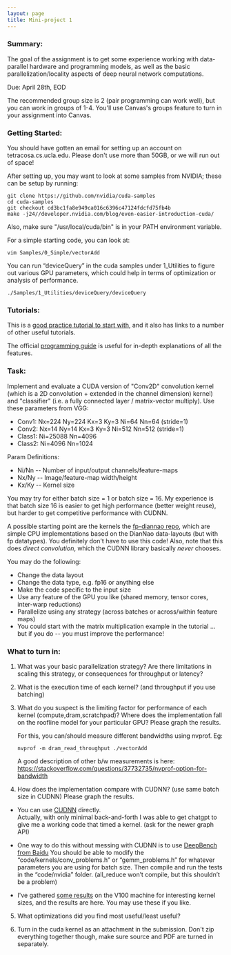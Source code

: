 ```yaml
---
layout: page
title: Mini-project 1
---
```


### Summary: 

The goal of the assignment is to get some experience working with data-parallel
hardware and programming models, as well as the basic parallelization/locality
aspects of deep neural network computations.   

Due: April 28th, EOD

The recommended group size is 2 (pair programming can work well), but you can work in groups of 1-4. You'll use Canvas's groups feature to turn in your assignment into Canvas.  

### Getting Started:

You should have gotten an email for setting up an account
on tetracosa.cs.ucla.edu. Please don't use more than 50GB, or we will run out of space! 

After setting up, you may want to look at some samples from NVIDIA; these can be setup by running:

```
git clone https://github.com/nvidia/cuda-samples
cd cuda-samples
git checkout cd3bc1fa8e949ca016c6396c47124fdcfd75fb4b
make -j24//developer.nvidia.com/blog/even-easier-introduction-cuda/
```

Also, make sure "/usr/local/cuda/bin" is in your PATH environment variable.

For a simple starting code, you can look at:

```
vim Samples/0_Simple/vectorAdd
```

You can run “deviceQuery” in the cuda samples under 1_Utilities to figure out various GPU parameters, which could help in terms of optimization or analysis of performance.

```
./Samples/1_Utilities/deviceQuery/deviceQuery
```

### Tutorials:

This is a [good practice tutorial to start
with](https://developer.nvidia.com/blog/even-easier-introduction-cuda/), and it
also has links to a number of other useful tutorials.

The official [programming guide](https://docs.nvidia.com/cuda/cuda-c-programming-guide/index.html) 
is useful for in-depth explanations of all the features.

### Task:  
Implement and evaluate a CUDA version of "Conv2D" convolution kernel (which is a 2D convolution + extended in the channel dimension)
kernel) and "classifier" (i.e. a fully connected layer / matrix-vector multiply).  Use
these parameters from VGG:

* Conv1:  Nx=224 Ny=224 Kx=3  Ky=3  Ni=64   Nn=64  (stride=1)
* Conv2:  Nx=14  Ny=14  Kx=3  Ky=3  Ni=512 Nn=512  (stride=1)
* Class1: Ni=25088 Nn=4096
* Class2: Ni=4096 Nn=1024

Param Definitions:
* Ni/Nn -- Number of input/output channels/feature-maps
* Nx/Ny -- Image/feature-map width/height
* Kx/Ky -- Kernel size


You may try for either batch size = 1 or batch size = 16.  My experience is that batch size 16 is easier to get high performance (better weight reuse), but harder to get competitive performance with CUDNN. 

A possible starting point are the kernels the [fp-diannao repo](https://github.com/PolyArch/fp-diannao), which are simple CPU implementations based on the DianNao data-layouts (but with fp datatypes).  You definitely don't have to use this code!  Also, note that this does *direct convolution*, which the CUDNN library basically *never* chooses.

You may do the following:
* Change the data layout
* Change the data type, e.g. fp16 or anything else
* Make the code specific to the input size
* Use any feature of the GPU you like (shared memory, tensor cores, inter-warp reductions)
* Parallelize using any strategy  (across batches or across/within feature maps)
* You could start with the matrix multiplication example in the tutorial ... but if you do -- you must improve the performance!


### What to turn in:

1. What was your basic parallelization strategy?  Are there limitations in scaling this strategy, or consequences for throughput or latency?

2. What is the execution time of each kernel? (and throughput if you use batching) 
 
3. What do you suspect is the limiting factor for performance of each kernel (compute,dram,scratchpad)?  Where does the implementation fall on the roofline model for your particular GPU? Please graph the results.

    For this, you can/should measure different bandwidths using nvprof.  Eg:
  
    ```
    nvprof -m dram_read_throughput ./vectorAdd
    ```
  
    A good description of other b/w measurements is here:
    https://stackoverflow.com/questions/37732735/nvprof-option-for-bandwidth

4. How does the implementation compare with CUDNN?  (use same batch size in CUDNN)  Please graph the results.
  
 * You can use [CUDNN](https://docs.nvidia.com/deeplearning/cudnn/latest/) directly.  
   Actually, with only minimal back-and-forth I was able
   to get chatgpt to give me a working code that timed a kernel. (ask for the newer graph API)

 * One way to do this without messing with CUDNN is to use
  [DeepBench from Baidu](https://github.com/baidu-research/DeepBench)
     You should be able to modify the “code/kernels/conv_problems.h” or
  “gemm_problems.h” for whatever parameters you are using for batch size.  Then
  compile and run the tests in the  “code/nvidia” folder.  (all_reduce won’t
  compile, but this shouldn’t be a problem)
    
 * I've gathered [some results](https://docs.google.com/spreadsheets/d/1LRDl_3oUGBdZlpaJv6JSguBBw9Mj6ut5QuQojfrapbs/edit#gid=0) on the V100 machine for interesting kernel sizes, and
    the results are here.  You may use these if you like.
    
5. What optimizations did you find most useful/least useful?

6. Turn in the cuda kernel as an attachment in the submission.  Don't zip everything together though, make sure source and PDF are turned in separately.


